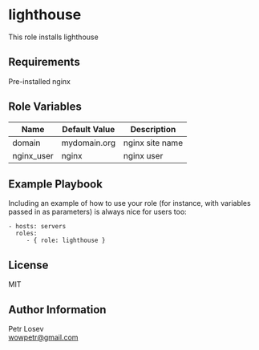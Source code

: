 lighthouse
=========

This role installs lighthouse

Requirements
------------

Pre-installed nginx

Role Variables
--------------

| Name           | Default Value | Description                        |
| -------------- | ------------- | -----------------------------------|
| domain | mydomain.org | nginx site name |
| nginx_user | nginx | nginx user |

Example Playbook
----------------

Including an example of how to use your role (for instance, with variables passed in as parameters) is always nice for users too:

    - hosts: servers
      roles:
         - { role: lighthouse }

License
-------

MIT

Author Information
------------------

Petr Losev  
wowpetr@gmail.com